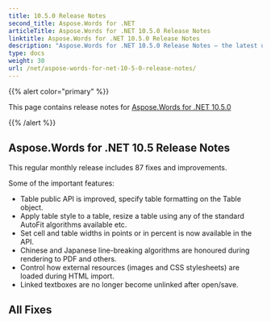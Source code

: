 ```yaml
---
title: 10.5.0 Release Notes
second_title: Aspose.Words for .NET
articleTitle: Aspose.Words for .NET 10.5.0 Release Notes
linktitle: Aspose.Words for .NET 10.5.0 Release Notes
description: "Aspose.Words for .NET 10.5.0 Release Notes – the latest updates and fixes."
type: docs
weight: 30
url: /net/aspose-words-for-net-10-5-0-release-notes/
---
```


{{% alert color="primary" %}}

This page contains release notes for [Aspose.Words for .NET 10.5.0](https://downloads.aspose.com/words/net/new-releases/aspose.words-for-.net-10.5.0/)

{{% /alert %}}

## Aspose.Words for .NET 10.5 Release Notes

This regular monthly release includes 87 fixes and improvements.

Some of the important features:

- Table public API is improved, specify table formatting on the Table object.
- Apply table style to a table, resize a table using any of the standard AutoFit algorithms available etc.
- Set cell and table widths in points or in percent is now available in the API.
- Chinese and Japanese line-breaking algorithms are honoured during rendering to PDF and others.
- Control how external resources (images and CSS stylesheets) are loaded during HTML import.
- Linked textboxes are no longer become unlinked after open/save.
## All Fixes
